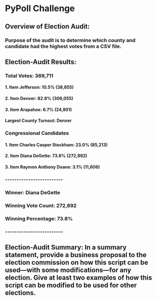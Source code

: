 # PyPoll Challenge

## Overview of Election Audit:
### Purpose of the audit is to determine which county and candidate had the highest votes from a CSV file. 

## Election-Audit Results: 
### Total Votes: 369,711
#### 1. Item Jefferson: 10.5% (38,855)

#### 2. Item Denver: 82.8% (306,055)

#### 3. Item Arapahoe: 6.7% (24,801)

#### Largest County Turnout: Denver

### Congressional Candidates 

#### 1. Item Charles Casper Stockham: 23.0% (85,213)

#### 2. Item Diana DeGette: 73.8% (272,892)

#### 3. Item Raymon Anthony Doane: 3.1% (11,606)

### -------------------------
### Winner: Diana DeGette
### Winning Vote Count: 272,892
### Winning Percentage: 73.8%
### -------------------------


## Election-Audit Summary: In a summary statement, provide a business proposal to the election commission on how this script can be used—with some modifications—for any election. Give at least two examples of how this script can be modified to be used for other elections.
